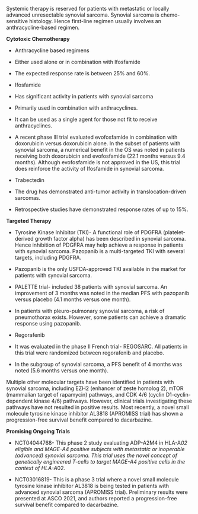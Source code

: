 Systemic therapy is reserved for patients with metastatic or locally advanced unresectable synovial sarcoma. Synovial sarcoma is chemo-sensitive histology. Hence first-line regimen usually involves an anthracycline-based regimen.

**Cytotoxic Chemotherapy**

- Anthracycline based regimens

- Either used alone or in combination with Ifosfamide
- The expected response rate is between 25% and 60%.

- Ifosfamide

- Has significant activity in patients with synovial sarcoma
- Primarily used in combination with anthracyclines. 
- It can be used as a single agent for those not fit to receive anthracyclines. 
- A recent phase III trial evaluated evofosfamide in combination with doxorubicin versus doxorubicin alone. In the subset of patients with synovial sarcoma, a numerical benefit in the OS was noted in patients receiving both doxorubicin and evofosfamide (22.1 months versus 9.4 months). Although evofosfamide is not approved in the US, this trial does reinforce the activity of Ifosfamide in synovial sarcoma.

- Trabectedin

- The drug has demonstrated anti-tumor activity in translocation-driven sarcomas. 
- Retrospective studies have demonstrated response rates of up to 15%.

**Targeted Therapy**

- Tyrosine Kinase Inhibitor (TKI)- A functional role of PDGFRA (platelet-derived growth factor alpha) has been described in synovial sarcoma. Hence inhibition of PDGFRA may help achieve a response in patients with synovial sarcoma. Pazopanib is a multi-targeted TKI with several targets, including PDGFRA.

- Pazopanib is the only USFDA-approved TKI available in the market for patients with synovial sarcoma.

- PALETTE trial- included 38 patients with synovial sarcoma. An improvement of 3 months was noted in the median PFS with pazopanib versus placebo (4.1 months versus one month).
- In patients with pleuro-pulmonary synovial sarcoma, a risk of pneumothorax exists. However, some patients can achieve a dramatic response using pazopanib.


- Regorafenib

- It was evaluated in the phase II French trial- REGOSARC. All patients in this trial were randomized between regorafenib and placebo.
- In the subgroup of synovial sarcoma, a PFS benefit of 4 months was noted (5.6 months versus one month).

Multiple other molecular targets have been identified in patients with synovial sarcoma, including EZH2 (enhancer of zeste homolog 2), mTOR (mammalian target of rapamycin) pathways, and CDK 4/6 (cyclin D1-cyclin-dependent kinase 4/6) pathways. However, clinical trials investigating these pathways have not resulted in positive results. Most recently, a novel small molecule tyrosine kinase inhibitor AL3818 (APROMISS trial) has shown a progression-free survival benefit compared to dacarbazine.

**Promising Ongoing Trials**

- NCT04044768- This phase 2 study evaluating ADP-A2M4 in HLA-A*02 eligible and MAGE-A4 positive subjects with metastatic or inoperable (advanced) synovial sarcoma. This trial uses the novel concept of genetically engineered T-cells to target MAGE-A4 positive cells in the context of HLA-A*02.

- NCT03016819- This is a phase 3 trial where a novel small molecule tyrosine kinase inhibitor AL3818 is being tested in patients with advanced synovial sarcoma (APROMISS trial). Preliminary results were presented at ASCO 2021, and authors reported a progression-free survival benefit compared to dacarbazine.